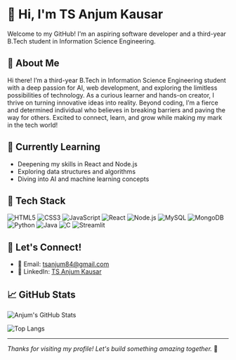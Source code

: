 # 👋 Hi, I'm TS Anjum Kausar

Welcome to my GitHub! I'm an aspiring software developer and a third-year B.Tech student in Information Science Engineering.

## 🚀 About Me

Hi there! I’m a third-year B.Tech in Information Science Engineering student with a deep passion for AI, web development, and exploring the limitless possibilities of technology. As a curious learner and hands-on creator, I thrive on turning innovative ideas into reality. Beyond coding, I’m a fierce and determined individual who believes in breaking barriers and paving the way for others. Excited to connect, learn, and grow while making my mark in the tech world!

## 🌱 Currently Learning

- Deepening my skills in React and Node.js
- Exploring data structures and algorithms
- Diving into AI and machine learning concepts

## 🔧 Tech Stack

![HTML5](https://img.shields.io/badge/HTML5-E34F26?style=flat&logo=html5&logoColor=white)
![CSS3](https://img.shields.io/badge/CSS3-1572B6?style=flat&logo=css3&logoColor=white)
![JavaScript](https://img.shields.io/badge/JavaScript-F7DF1E?style=flat&logo=javascript&logoColor=black)
![React](https://img.shields.io/badge/React-20232A?style=flat&logo=react&logoColor=61DAFB)
![Node.js](https://img.shields.io/badge/Node.js-339933?style=flat&logo=nodedotjs&logoColor=white)
![MySQL](https://img.shields.io/badge/MySQL-4479A1?style=flat&logo=mysql&logoColor=white)
![MongoDB](https://img.shields.io/badge/MongoDB-4EA94B?style=flat&logo=mongodb&logoColor=white)
![Python](https://img.shields.io/badge/Python-3776AB?style=flat&logo=python&logoColor=white)
![Java](https://img.shields.io/badge/Java-007396?style=flat&logo=java&logoColor=white)
![C](https://img.shields.io/badge/C-00599C?style=flat&logo=c&logoColor=white)
![Streamlit](https://img.shields.io/badge/Streamlit-FF4B4B?style=flat&logo=streamlit&logoColor=white)

## 💬 Let's Connect!

- 📧 Email: [tsanjum84@gmail.com](mailto:tsanjum84@gmail.com)
- 💼 LinkedIn: [TS Anjum Kausar](https://www.linkedin.com/in/ts-anjum-kausar-303b49270/)

## 📈 GitHub Stats

![Anjum's GitHub Stats](https://github-readme-stats.vercel.app/api?username=tsanjumkausar&show_icons=true&theme=radical)

![Top Langs](https://github-readme-stats.vercel.app/api/top-langs/?username=tsanjumkausar&layout=compact&theme=radical)

---

_Thanks for visiting my profile! Let's build something amazing together._ 🚀

